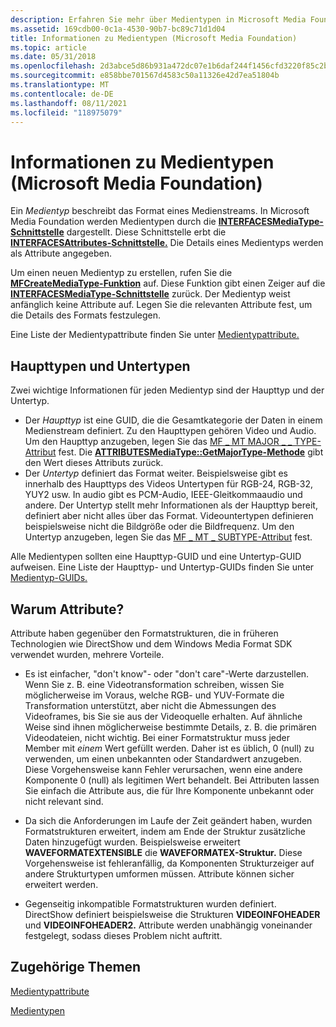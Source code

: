 ```yaml
---
description: Erfahren Sie mehr über Medientypen in Microsoft Media Foundation. Ein Medientyp beschreibt das Format eines Medienstreams.
ms.assetid: 169cdb00-0c1a-4530-90b7-bc89c71d1d04
title: Informationen zu Medientypen (Microsoft Media Foundation)
ms.topic: article
ms.date: 05/31/2018
ms.openlocfilehash: 2d3abce5d86b931a472dc07e1b6daf244f1456cfd3220f85c2b0e311f243a122
ms.sourcegitcommit: e858bbe701567d4583c50a11326e42d7ea51804b
ms.translationtype: MT
ms.contentlocale: de-DE
ms.lasthandoff: 08/11/2021
ms.locfileid: "118975079"
---
```

# <a name="about-media-types-microsoft-media-foundation"></a>Informationen zu Medientypen (Microsoft Media Foundation)

Ein *Medientyp* beschreibt das Format eines Medienstreams. In Microsoft Media Foundation werden Medientypen durch die [**INTERFACESMediaType-Schnittstelle**](/windows/desktop/api/mfobjects/nn-mfobjects-imfmediatype) dargestellt. Diese Schnittstelle erbt die [**INTERFACESAttributes-Schnittstelle.**](/windows/desktop/api/mfobjects/nn-mfobjects-imfattributes) Die Details eines Medientyps werden als Attribute angegeben.

Um einen neuen Medientyp zu erstellen, rufen Sie die [**MFCreateMediaType-Funktion**](/windows/desktop/api/mfapi/nf-mfapi-mfcreatemediatype) auf. Diese Funktion gibt einen Zeiger auf die [**INTERFACESMediaType-Schnittstelle**](/windows/desktop/api/mfobjects/nn-mfobjects-imfmediatype) zurück. Der Medientyp weist anfänglich keine Attribute auf. Legen Sie die relevanten Attribute fest, um die Details des Formats festzulegen.

Eine Liste der Medientypattribute finden Sie unter [Medientypattribute.](media-type-attributes.md)

## <a name="major-types-and-subtypes"></a>Haupttypen und Untertypen

Zwei wichtige Informationen für jeden Medientyp sind der Haupttyp und der Untertyp.

-   Der *Haupttyp* ist eine GUID, die die Gesamtkategorie der Daten in einem Medienstream definiert. Zu den Haupttypen gehören Video und Audio. Um den Haupttyp anzugeben, legen Sie das [MF \_ MT MAJOR \_ \_ TYPE-Attribut](mf-mt-major-type-attribute.md) fest. Die [**ATTRIBUTESMediaType::GetMajorType-Methode**](/windows/desktop/api/mfobjects/nf-mfobjects-imfmediatype-getmajortype) gibt den Wert dieses Attributs zurück.
-   Der *Untertyp* definiert das Format weiter. Beispielsweise gibt es innerhalb des Haupttyps des Videos Untertypen für RGB-24, RGB-32, YUY2 usw. In audio gibt es PCM-Audio, IEEE-Gleitkommaaudio und andere. Der Untertyp stellt mehr Informationen als der Haupttyp bereit, definiert aber nicht alles über das Format. Videountertypen definieren beispielsweise nicht die Bildgröße oder die Bildfrequenz. Um den Untertyp anzugeben, legen Sie das [MF \_ MT \_ SUBTYPE-Attribut](mf-mt-subtype-attribute.md) fest.

Alle Medientypen sollten eine Haupttyp-GUID und eine Untertyp-GUID aufweisen. Eine Liste der Haupttyp- und Untertyp-GUIDs finden Sie unter [Medientyp-GUIDs.](media-type-guids.md)

## <a name="why-attributes"></a>Warum Attribute?

Attribute haben gegenüber den Formatstrukturen, die in früheren Technologien wie DirectShow und dem Windows Media Format SDK verwendet wurden, mehrere Vorteile.

-   Es ist einfacher, "don't know"- oder "don't care"-Werte darzustellen. Wenn Sie z. B. eine Videotransformation schreiben, wissen Sie möglicherweise im Voraus, welche RGB- und YUV-Formate die Transformation unterstützt, aber nicht die Abmessungen des Videoframes, bis Sie sie aus der Videoquelle erhalten. Auf ähnliche Weise sind ihnen möglicherweise bestimmte Details, z. B. die primären Videodateien, nicht wichtig. Bei einer Formatstruktur muss jeder Member mit *einem* Wert gefüllt werden. Daher ist es üblich, 0 (null) zu verwenden, um einen unbekannten oder Standardwert anzugeben. Diese Vorgehensweise kann Fehler verursachen, wenn eine andere Komponente 0 (null) als legitimen Wert behandelt. Bei Attributen lassen Sie einfach die Attribute aus, die für Ihre Komponente unbekannt oder nicht relevant sind.

-   Da sich die Anforderungen im Laufe der Zeit geändert haben, wurden Formatstrukturen erweitert, indem am Ende der Struktur zusätzliche Daten hinzugefügt wurden. Beispielsweise erweitert **WAVEFORMATEXTENSIBLE** die **WAVEFORMATEX-Struktur.** Diese Vorgehensweise ist fehleranfällig, da Komponenten Strukturzeiger auf andere Strukturtypen umformen müssen. Attribute können sicher erweitert werden.
-   Gegenseitig inkompatible Formatstrukturen wurden definiert. DirectShow definiert beispielsweise die Strukturen **VIDEOINFOHEADER** und **VIDEOINFOHEADER2.** Attribute werden unabhängig voneinander festgelegt, sodass dieses Problem nicht auftritt.

## <a name="related-topics"></a>Zugehörige Themen

<dl> <dt>

[Medientypattribute](media-type-attributes.md)
</dt> <dt>

[Medientypen](media-types.md)
</dt> </dl>

 

 



